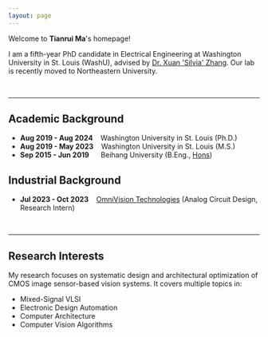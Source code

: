 ```yaml
---
layout: page
---
```


Welcome to **Tianrui Ma**'s homepage!

I am a fifth-year PhD candidate in Electrical Engineering at Washington University in St. Louis (WashU), advised by [Dr. Xuan 'Silvia' Zhang](https://coe.northeastern.edu/people/zhang-xuan/). Our lab is recently moved to Northeastern University.

<br>

---

## Academic Background

- **Aug 2019 - Aug 2024**&nbsp;&nbsp;&nbsp;   Washington University in St. Louis (Ph.D.)
- **Aug 2019 - May 2023**&nbsp;&nbsp;&nbsp;   Washington University in St. Louis (M.S.)
- **Sep 2015 - Jun 2019**&nbsp;&nbsp;&nbsp;&nbsp;&nbsp;   Beihang University (B.Eng., [Hons](https://hc.buaa.edu.cn/xygk/gdlgxy.htm))

## Industrial Background

- **Jul 2023 - Oct 2023**&nbsp;&nbsp;&nbsp; [OmniVision Technologies](https://www.ovt.com/) (Analog Circuit Design, Research Intern)

<br>

---

## Research Interests

My research focuses on systematic design and architectural optimization of CMOS image sensor-based vision systems. It covers multiple topics in:

- Mixed-Signal VLSI
- Electronic Design Automation
- Computer Architecture
- Computer Vision Algorithms



<br>




